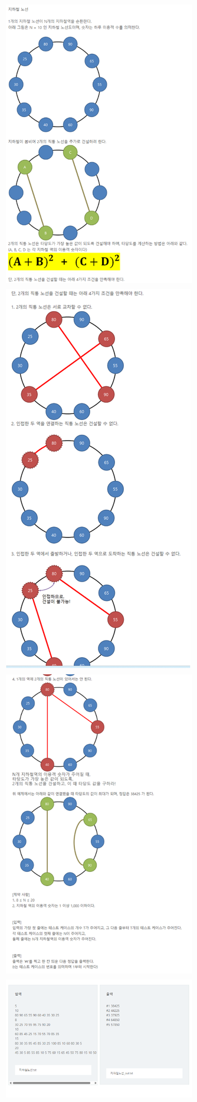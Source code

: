 ![alt text](images/image_01.png)

![alt text](images/image_02.png)

![alt text](images/image_03.png)

![alt text](images/image_04.png)